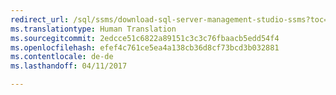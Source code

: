 ```yaml
---
redirect_url: /sql/ssms/download-sql-server-management-studio-ssms?toc=%2fsql%2fssms%2ftoc.json
ms.translationtype: Human Translation
ms.sourcegitcommit: 2edcce51c6822a89151c3c3c76fbaacb5edd54f4
ms.openlocfilehash: efef4c761ce5ea4a138cb36d8cf73bcd3b032881
ms.contentlocale: de-de
ms.lasthandoff: 04/11/2017

---
```


